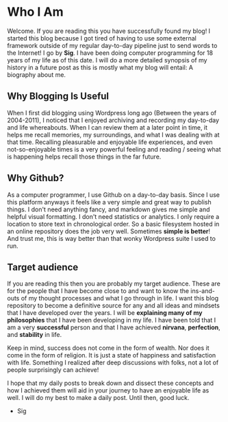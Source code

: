 # Who I Am

Welcome. If you are reading this you have successfully found my blog! I started this blog because I got tired of having to use some external framework outside of my regular day-to-day pipeline just to send words to the Internet! I go by **Sig**. I have been doing computer programming for 18 years of my life as of this date. I will do a more detailed synopsis of my history in a future post as this is mostly what my blog will entail: A biography about me.

## Why Blogging Is Useful

When I first did blogging using Wordpress long ago (Between the years of 2004-2011), I noticed that I enjoyed archiving and recording my day-to-day and life whereabouts. When I can review them at a later point in time, it helps me recall memories, my surroundings, and what I was dealing with at that time. Recalling pleasurable and enjoyable life experiences, and even not-so-enjoyable times is a very powerful feeling and reading / seeing what is happening helps recall those things in the far future.

## Why Github?

As a computer programmer, I use Github on a day-to-day basis. Since I use this platform anyways it feels like a very simple and great way to publish things. I don't need anything fancy, and markdown gives me simple and helpful visual formatting. I don't need statistics or analytics. I only require a location to store text in chronological order. So a basic filesystem hosted in an online repository does the job very well. Sometimes **simple is better**! And trust me, this is way better than that wonky Wordpress suite I used to run.

## Target audience

If you are reading this then you are probably my target audience. These are for the people that I have become close to and want to know the ins-and-outs of my thought processes and what I go through in life. I want this blog repository to become a definitive source for any and all ideas and mindsets that I have developed over the years. I will be **explaining many of my philosophies** that I have been developing in my life. I have been told that I am a very **successful** person and that I have achieved **nirvana**, **perfection**, and **stability** in life.

Keep in mind, success does not come in the form of wealth. Nor does it come in the form of religion. It is just a state of happiness and satisfaction with life. Something I realized after deep discussions with folks, not a lot of people surprisingly can achieve!

I hope that my daily posts to break down and dissect these concepts and how I achieved them will aid in your journey to have an enjoyable life as well. I will do my best to make a daily post. Until then, good luck.

- Sig

